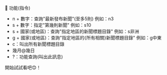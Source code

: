 🧰 功能(指令)
 - n + 數字：查詢"最新發布新聞"(至多5則) 例如：n3
 - s + 數字：指定"第幾則新聞" 例如：s10
 - s + 國家(或地區)：查詢"指定地區的新聞標題目錄" 例如：s非洲
 - g + 國家(或地區)：查詢"指定地區的{所有相關}新聞標題目錄" 例如：g中東
 - c：叫出所有新聞標題目錄
 - 幾月@幾日  
 - ?：功能查詢(叫出此訊息)
 
 開始試試看吧😊！
